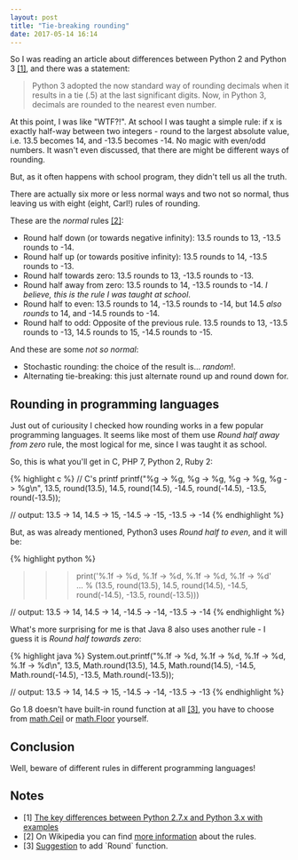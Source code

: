 ```yaml
---
layout: post
title: "Tie-breaking rounding"
date: 2017-05-14 16:14
---
```


So I was reading an article about differences between Python 2 and Python 3 [[1]](#1), and there was a statement:

> Python 3 adopted the now standard way of rounding decimals when it results in a tie (.5) at the last significant digits. Now, in Python 3, decimals are rounded to the nearest even number.

At this point, I was like "WTF?!". At school I was taught a simple rule: if x is exactly half-way between two integers - round to the largest absolute value, i.e. 13.5 becomes 14, and -13.5 becomes -14. No magic with even/odd numbers. It wasn't even discussed, that there are might be different ways of rounding. 

But, as it often happens with school program, they didn't tell us all the truth. 

There are actually six more or less normal ways and two not so normal, thus leaving us with eight (eight, Carl!) rules of rounding. 

These are the *normal* rules [[2]](#2):

* Round half down (or towards negative infinity): 13.5 rounds to 13, -13.5 rounds to -14.
* Round half up (or towards positive infinity): 13.5 rounds to 14, -13.5 rounds to -13.
* Round half towards zero: 13.5 rounds to 13, -13.5 rounds to -13.
* Round half away from zero: 13.5 rounds to 14, -13.5 rounds to -14. *I believe, this is the rule I was taught at school*.
* Round half to even: 13.5 rounds to 14, -13.5 rounds to -14, but 14.5 *also rounds* to 14, and -14.5 rounds to -14.
* Round half to odd: Opposite of the previous rule. 13.5 rounds to 13, -13.5 rounds to -13, 14.5 rounds to 15, -14.5 rounds to -15.

And these are some *not so normal*:

* Stochastic rounding: the choice of the result is... *random*!.
* Alternating tie-breaking: this just alternate round up and round down for.

## Rounding in programming languages 

Just out of curiousity I checked how rounding works in a few popular programming languages. It seems like most of them use *Round half away from zero* rule, the most logical for me, since I was taught it as school. 

So, this is what you'll get in C, PHP 7, Python 2, Ruby 2:

{% highlight c %}
// C's printf
printf("%g -> %g, %g -> %g, %g -> %g, %g -> %g\n", 
    13.5, round(13.5), 14.5, round(14.5), -14.5, round(-14.5), -13.5, round(-13.5));

// output: 13.5 -> 14, 14.5 -> 15, -14.5 -> -15, -13.5 -> -14
{% endhighlight %}

But, as was already mentioned, Python3 uses *Round half to even*, and it will be:

{% highlight python %}
>>> print('%.1f -> %d, %.1f -> %d, %.1f -> %d, %.1f -> %d' \
... % (13.5, round(13.5), 14.5, round(14.5), -14.5, round(-14.5), -13.5, round(-13.5)))

// output: 13.5 -> 14, 14.5 -> 14, -14.5 -> -14, -13.5 -> -14
{% endhighlight %}

What's more surprising for me is that Java 8 also uses another rule - I guess it is *Round half towards zero*:

{% highlight java %}
System.out.printf("%.1f -> %d, %.1f -> %d, %.1f -> %d, %.1f -> %d\n",
    13.5, Math.round(13.5), 14.5, Math.round(14.5), -14.5, Math.round(-14.5), -13.5, Math.round(-13.5));

// output: 13.5 -> 14, 14.5 -> 15, -14.5 -> -14, -13.5 -> -13
{% endhighlight %}

Go 1.8 doesn't have built-in round function at all [[3]](#3), you have to choose from [math.Ceil](https://golang.org/pkg/math/#Ceil) or [math.Floor](https://golang.org/pkg/math/#Floor) yourself.

## Conclusion

Well, beware of different rules in different programming languages!

## Notes

<ul id="notes">
<li>
	<span class="col-1">[1] <a name="1"></a></span>
	<span class="col-2"><a href="http://sebastianraschka.com/Articles/2014_python_2_3_key_diff.html#bankers-rounding">The key differences between Python 2.7.x and Python 3.x with examples</a></span>
</li>
<li>
	<span class="col-1">[2] <a name="2"></a></span>
	<span class="col-2">On Wikipedia you can find <a href="https://en.wikipedia.org/wiki/Rounding#Tie-breaking">more information</a> about the rules.</span>
</li>
<li>
	<span class="col-1">[3] <a name="3"></a></span>
	<span class="col-2"><a href="https://github.com/golang/go/issues/4594">Suggestion</a> to add `Round` function.</span>
</li> 
</ul>
